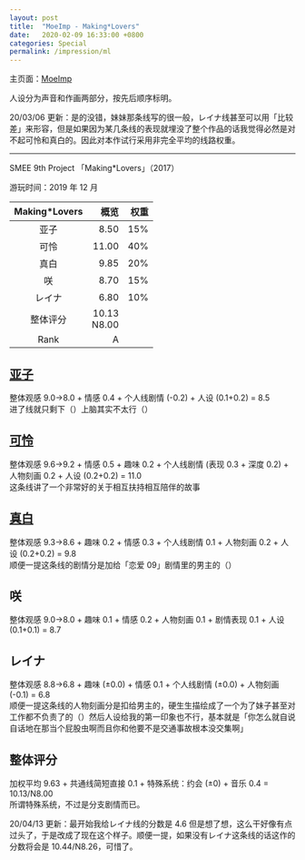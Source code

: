 ```yaml
---
layout: post
title:  "MoeImp - Making*Lovers"
date:   2020-02-09 16:33:00 +0800
categories: Special
permalink: /impression/ml
---
```


主页面：[MoeImp](http://yoro.xyz/impression)

人设分为声音和作画两部分，按先后顺序标明。

20/03/06 更新：是的没错，妹妹那条线写的很一般，レイナ线甚至可以用「比较差」来形容，但是如果因为某几条线的表现就埋没了整个作品的话我觉得必然是对不起可怜和真白的。因此对本作试行采用非完全平均的线路权重。

---

SMEE 9th Project 「Making\*Lovers」（2017）

游玩时间：2019 年 12 月

| Making\*Lovers | 概览 |权重|
| :---------------: |---: |---: |
| 亚子 | 8.50 |15%|
| 可怜 | 11.00 |40%|
| 真白 |9.85 |20%|
| 咲   | 8.70 |15%|
| レイナ | 6.80 |10%|
| 整体评分 |10.13<br />N8.00||
| Rank |A||

## [亚子](http://yoro.xyz/kawaiigirls/2019/12/12/ml-ako-mashiro.html)

整体观感 9.0→8.0 + 情感 0.4 + 个人线剧情 (-0.2) + 人设 (0.1+0.2) = 8.5<br />
进了线就只剩下（）上脑其实不太行（）

## [可怜](http://yoro.xyz/kawaiigirls/2019/12/08/ml-karen.html)

整体观感 9.6→9.2 + 情感 0.5 + 趣味 0.2 + 个人线剧情 (表现 0.3 + 深度 0.2) + 人物刻画 0.2 + 人设 (0.2+0.2) = 11.0<br />
这条线讲了一个非常好的关于相互扶持相互陪伴的故事

## [真白](http://yoro.xyz/kawaiigirls/2019/12/12/ml-ako-mashiro.html)

整体观感 9.3→8.6 + 趣味 0.2 + 情感 0.3 + 个人线剧情 0.1 + 人物刻画 0.2 + 人设 (0.2+0.2) = 9.8<br />
顺便一提这条线的剧情分是加给「恋爱 09」剧情里的男主的（）

## 咲

整体观感 9.0→8.0 + 趣味 0.1 + 情感 0.2 + 人物刻画 0.1 + 剧情表现 0.1 + 人设 (0.1+0.1) = 8.7

## レイナ

整体观感 8.8→6.8 + 趣味 (±0.0) + 情感 0.1 + 个人线剧情 (±0.0) + 人物刻画 (-0.1) = 6.8<br />
顺便一提这条线的人物刻画分是扣给男主的，硬生生描绘成了一个为了妹子甚至对工作都不负责了的（）然后人设给我的第一印象也不行，基本就是「你怎么就自说自话地在那当个屁股虫啊而且你和他要不是交通事故根本没交集啊」

## 整体评分

加权平均 9.63 + 共通线简短直接 0.1 + 特殊系统：约会 (±0) + 音乐 0.4 = 10.13/N8.00<br />
所谓特殊系统，不过是分支剧情而已。

20/04/13 更新：最开始我给レイナ线的分数是 4.6 但是想了想，这么干好像有点过头了，于是改成了现在这个样子。顺便一提，如果没有レイナ这条线的话这作的分数将会是 10.44/N8.26，可惜了。

